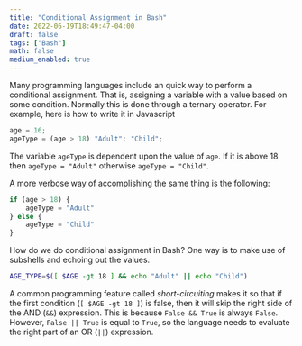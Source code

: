 ```yaml
---
title: "Conditional Assignment in Bash"
date: 2022-06-19T18:49:47-04:00
draft: false
tags: ["Bash"]
math: false
medium_enabled: true
---
```


Many programming languages include an quick way to perform a
conditional assignment. That is, assigning a variable with a value
based on some condition. Normally this is done through a ternary
operator. For example, here is how to write it in Javascript

```javascript
age = 16;
ageType = (age > 18) "Adult": "Child";
```
The variable `ageType` is dependent upon the value of `age`. If it is above 18 then `ageType = "Adult"` otherwise `ageType = "Child"`.

A more verbose way of accomplishing the same thing is the following:
```javascript
if (age > 18) {
    ageType = "Adult"
} else {
    ageType = "Child"
}
```

How do we do conditional assignment in Bash? One way is to make use of subshells and echoing out the values.

```bash
AGE_TYPE=$([ $AGE -gt 18 ] && echo "Adult" || echo "Child")
```
A common programming feature called *short-circuiting* makes it
so that if the first condition (`[ $AGE -gt 18 ]`) is false, then it
will skip the right side of the AND (`&&`) expression. This is because
`False && True` is always `False`. However, `False || True` is equal
to `True`, so the language needs to evaluate the right part of an
OR (`||`) expression.
